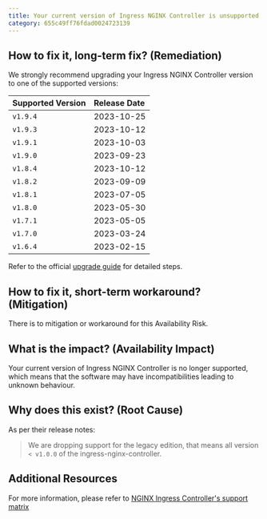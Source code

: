 ```yaml
---
title: Your current version of Ingress NGINX Controller is unsupported
category: 655c49ff76fdad0024723139
---
```


## How to fix it, long-term fix? (Remediation)

We strongly recommend upgrading your Ingress NGINX Controller version to one of the supported versions:

| Supported Version | Release Date |
| :---------------- | :----------- |
| `v1.9.4`          | 2023-10-25   |
| `v1.9.3`          |  2023-10-12  |
| `v1.9.1`          | 2023-10-03   |
| `v1.9.0`          | 2023-09-23   |
| `v1.8.4`          | 2023-10-12   |
| `v1.8.2`          | 2023-09-09   |
| `v1.8.1`          | 2023-07-05   |
| `v1.8.0`          | 2023-05-30   |
| `v1.7.1`          | 2023-05-05   |
| `v1.7.0`          | 2023-03-24   |
| `v1.6.4`          | 2023-02-15   |

Refer to the official [upgrade guide](https://kubernetes.github.io/ingress-nginx/deploy/upgrade/) for detailed steps.

## How to fix it, short-term workaround? (Mitigation)

There is to mitigation or workaround for this Availability Risk.

## What is the impact? (Availability Impact)

Your current version of Ingress NGINX Controller is no longer supported, which means that the software may have incompatibilities leading to unknown behaviour.

## Why does this exist? (Root Cause)

As per their release notes:

> We are dropping support for the legacy edition, that means all version `< v1.0.0` of the ingress-nginx-controller.

## Additional Resources

For more information, please refer to [NGINX Ingress Controller's support matrix](https://github.com/kubernetes/ingress-nginx#supported-versions-table)
